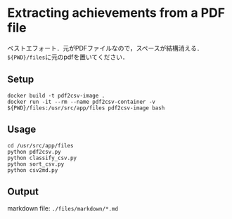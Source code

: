 # Extracting achievements from a PDF file 
ベストエフォート．元がPDFファイルなので，スペースが結構消える．
`${PWD}/files`に元のpdfを置いてください．

## Setup

```
docker build -t pdf2csv-image .
docker run -it --rm --name pdf2csv-container -v ${PWD}/files:/usr/src/app/files pdf2csv-image bash
```

## Usage

```
cd /usr/src/app/files
python pdf2csv.py
python classify_csv.py
python sort_csv.py
python csv2md.py
```

## Output
markdown file: `./files/markdown/*.md`

